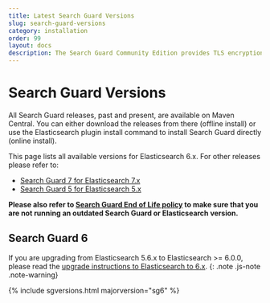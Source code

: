```yaml
---
title: Latest Search Guard Versions
slug: search-guard-versions
category: installation
order: 99
layout: docs
description: The Search Guard Community Edition provides TLS encryption and index-level permissions on REST and transport for free.
---
```

<!---
Copryight 2017 floragunn GmbH
-->

# Search Guard Versions

All Search Guard releases, past and present, are available on Maven Central. You can either download the releases from there (offline install) or use the Elasticsearch plugin install command to install Search Guard directly (online install). 

This page lists all available versions for Elasticsearch 6.x. For other releases please refer to:

* [Search Guard 7 for Elasticsearch 7.x](/latest/search-guard-versions)
* [Search Guard 5 for Elasticsearch 5.x](/v5/search-guard-versions)

**Please also refer to [Search Guard End of Life policy](eol-policy) to make sure that you are not running an outdated Search Guard or Elasticsearch version.**

## Search Guard 6

If you are upgrading from Elasticsearch 5.6.x to Elasticsearch >= 6.0.0, please read the [upgrade instructions to Elasticsearch to 6.x](upgrading-5-6). 
{: .note .js-note .note-warning}

{% include sgversions.html majorversion="sg6" %}

